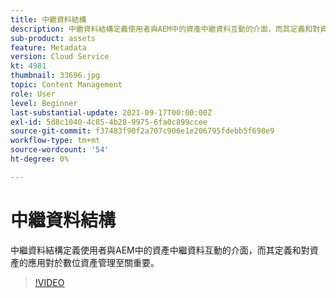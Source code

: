 ```yaml
---
title: 中繼資料結構
description: 中繼資料結構定義使用者與AEM中的資產中繼資料互動的介面，而其定義和對資產的應用對於數位資產管理至關重要。
sub-product: assets
feature: Metadata
version: Cloud Service
kt: 4981
thumbnail: 33696.jpg
topic: Content Management
role: User
level: Beginner
last-substantial-update: 2021-09-17T00:00:00Z
exl-id: 5d8c1040-4c85-4b28-9975-6fa0c899ccee
source-git-commit: f37483f90f2a707c906e1e206795fdebb5f698e9
workflow-type: tm+mt
source-wordcount: '54'
ht-degree: 0%

---
```


# 中繼資料結構

中繼資料結構定義使用者與AEM中的資產中繼資料互動的介面，而其定義和對資產的應用對於數位資產管理至關重要。

>[!VIDEO](https://video.tv.adobe.com/v/33696/?quality=12&learn=on&hidetitle=true)
